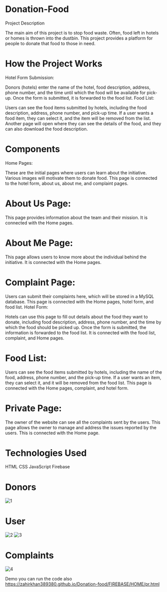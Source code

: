 # Donation-Food

Project Description


The main aim of this project is to stop food waste. Often, food left in hotels or homes is thrown into the dustbin. This project provides a platform for people to donate that food to those in need.

# How the Project Works

Hotel Form Submission:

Donors (hotels) enter the name of the hotel, food description, address, phone number, and the time until which the food will be available for pick-up.
Once the form is submitted, it is forwarded to the food list.
Food List:

Users can see the food items submitted by hotels, including the food description, address, phone number, and pick-up time.
If a user wants a food item, they can select it, and the item will be removed from the list. Another page will open where they can see the details of the food, and they can also download the food description.
# Components 
Home Pages:

These are the initial pages where users can learn about the initiative. Various images will motivate them to donate food.
This page is connected to the hotel form, about us, about me, and complaint pages.


# About Us Page:

This page provides information about the team and their mission.
It is connected with the Home pages.


# About Me Page:

This page allows users to know more about the individual behind the initiative.
It is connected with the Home pages.


# Complaint Page:

Users can submit their complaints here, which will be stored in a MySQL database.
This page is connected with the Home pages, hotel form, and food list.
Hotel Form:

Hotels can use this page to fill out details about the food they want to donate, including food description, address, phone number, and the time by which the food should be picked up.
Once the form is submitted, the information is forwarded to the food list.
It is connected with the food list, complaint, and Home pages.


# Food List:

Users can see the food items submitted by hotels, including the name of the food, address, phone number, and the pick-up time.
If a user wants an item, they can select it, and it will be removed from the food list.
This page is connected with the Home pages, complaint, and hotel form.


# Private Page:

The owner of the website can see all the complaints sent by the users. This page allows the owner to manage and address the issues reported by the users.
This is connected with the Home page.

# Technologies Used
HTML
CSS
JavaScript
Firebase

# Donors


![1](https://github.com/user-attachments/assets/f369da32-dbac-43f0-8caf-a4524742c52b)

# User

![2](https://github.com/user-attachments/assets/19fff661-eb7e-404e-ab74-a0016be52320)
![3](https://github.com/user-attachments/assets/2b0f6388-e161-4b22-b375-ac0a11e5dc7b)

# Complaints

![4](https://github.com/user-attachments/assets/43bb3f2e-baa3-492d-bb02-967b27085d06)

Demo you can run the code also
https://zahirkhan389380.github.io/Donation-food/FIREBASE/HOME/pr.html
